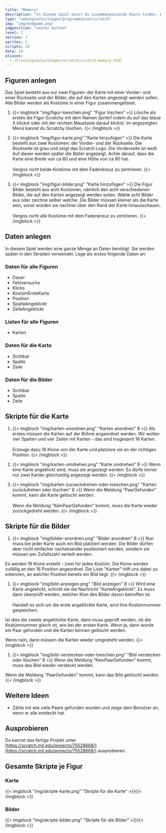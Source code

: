 ```yaml
---
title: "Memory"
description: "In diesem Spiel musst du zusammenpassende Paare finden. Du darfst immer nur zwei Karten gleichzeitig umdrehen. Wie viele Versuche brauchst du, bis du alle Paare gefunden hast?"
type: "uebungsanleitungen/programmieren/scratch"
img: "img/endgame.png"
imgposition: "center bottom"
level: 2
version: 3
sprites: 2
scripts: 10
data: 14
aliases:
  - /trainingsanleitungen/scratch/scratch-memory.html
---
```


## Figuren anlegen

Das Spiel besteht aus nur zwei Figuren: der Karte mit einer Vorder- und einer Rückseite und der Bilder, die auf den Karten angezeigt werden sollen. 
Alle Bilder werden als Kostüme in einer Figur zusammengefasst.

1. {{< imgblock "img/figur-loeschen.png" "Figur löschen" >}}
Lösche als erstes die Figur Scratchy mit dem Namen *Sprite1* indem du auf das blaue X klickst oder mit der rechten Maustaste darauf klickst. 
Im angezeigten Menü kannst du Scratchy löschen.
{{< /imgblock >}}

2. {{< imgblock "img/figur-karte.png" "Karte hinzufügen" >}}
Die Karte besteht aus zwei Kostümen: der Vorder- und der Rückseite. Die Rückseite ist grau und zeigt das Scratch Logo. Die Vorderseite ist weiß. Auf dieser werden später die Bilder angezeigt. 
Achte darauf, dass die Karte eine Breite von ca 60 und eine Höhe von ca 80 hat.<br/><br/>
Vergiss nicht beide Kostüme mit dem Fadenkreuz zu zentrieren.
{{< /imgblock >}}

3. {{< imgblock "img/figur-bilder.png" "Karte hinzufügen" >}}
Die Figur Bilder besteht aus acht Kostümen, nämlich den acht verschiedenen Bilder, die auf den Karten angezeigt werden sollen. Wähle acht Bilder aus oder zeichne selber welche. 
Die Bilder müssen kleiner als die Karte sein, sonst würden sie nachher über den Rand der Karte hinausschauen.<br/><br/>
Vergiss nicht alle Kostüme mit dem Fadenkreuz zu zentrieren.
{{< /imgblock >}}

## Daten anlegen

In diesem Spiel werden eine ganze Menge an Daten benötigt. Sie werden später in den Skripten verwendet. Lege als erstes folgende Daten an:

### Daten für alle Figuren

* Dauer
* Fehlversuche
* Klicks
* KostümErsteKarte
* Position
* SpalteAngeklickt
* ZeileAngeklickt


### Listen für alle Figuren

* Karten

### Daten für die Karte

* Sichtbar
* Spalte
* Zeile

### Daten für die Bilder

* Sichtbar
* Spalte
* Zeile

## Skripte für die Karte
1. {{< imgblock "img/karten-anordnen.png" "Karten anordnen" 8 >}}
Als erstes müssen die Karten auf der Bühne angeordnet werden. Wir wollen vier Spalten und vier Zeilen mit Karten - das sind insgesamt 16 Karten.<br/><br/>
Erzeuge dazu 16 Klone von der Karte und platziere sie an der richtigen Position.
{{< /imgblock >}}

1. {{< imgblock "img/karten-umdrehen.png" "Karte umdrehen" 8 >}}
Wenn eine Karte angeklickt wird, muss sie angezeigt werden. Es dürfe immer nur zwei Karten gleichzeitig angezeigt werden.
{{< /imgblock >}}

1. {{< imgblock "img/karten-zurueckdrehen-oder-loeschen.png" "Karten zurückdrehen oder löschen" 8 >}}
Wenn die Meldung "PaarGefunden" kommt, kann die Karte gelöscht werden.<br/><br/>
Wenn die Meldung "KeinPaarGefunden" kommt, muss die Karte wieder zurückgedreht werden.
{{< /imgblock >}}

## Skripte für die Bilder

1. {{< imgblock "img/bilder-anordnen.png" "Bilder anordnen" 8 >}}
Nun muss bei jeder Karte auch ein Bild platziert werden. Die Bilder dürfen aber nicht einfacher nacheinander positioniert werden, sondern sie müssen per Zufallszahl verteilt werden.

Es werden 16 Klone erstellt - zwei für jedes Kostüm. Die Klone werden zufällig an den 16 Position angeordnet. Die Liste "Karten" hilft uns dabei zu erkennen, 
an welcher Position bereits ein Bild liegt.
{{< /imgblock >}}

1. {{< imgblock "img/bild-anzeigen.png" "Bild anzeigen" 8 >}}
Wird eine Karte angeklickt, schickt sie die Nachricht "KarteAngeklickt". Es muss dann überprüft werden, welcher Klon des Bilder davon betroffen ist.<br/><br/>
Handelt es sich um die erste angeklickte Karte, wird ihre Kostümnummer gespeichert.

Ist dies die zweite angeklickte Karte, dann muss geprüft werden, ob die Kostümnummer gleich ist, wie bei der ersten Karte. Wenn ja, dann wurde ein Paar gefunden und die Karten können gelöscht werden. 

Wenn nein, dann müssen die Karten wieder umgedreht werden.
{{< /imgblock >}}

1. {{< imgblock "img/bild-verstecken-oder-loeschen.png" "Bild verstecken oder löschen" 8 >}}
Wenn die Meldung "KeinPaarGefunden" kommt, muss das Bild wieder versteckt werden.

Wenn die Meldung "PaarGefunden" kommt, kann das Bild gelöscht werden.
{{< /imgblock >}}

## Weitere Ideen
* Zähle mit wie viele Paare gefunden wurden und zeige dem Benutzer an, wenn er alle entdeckt hat.

## Ausprobieren

Du kannst das fertige Projekt unter [https://scratch.mit.edu/projects/75528668/](https://scratch.mit.edu/projects/75528668/) ausprobieren.

## Gesamte Skripte je Figur

### Karte

{{< imgblock "img/skripte-karte.png" "Skripte für die Karte" >}}{{< /imgblock >}}

### Bilder

{{< imgblock "img/skripte-bilder.png" "Skripte für die Bilder" >}}{{< /imgblock >}}
